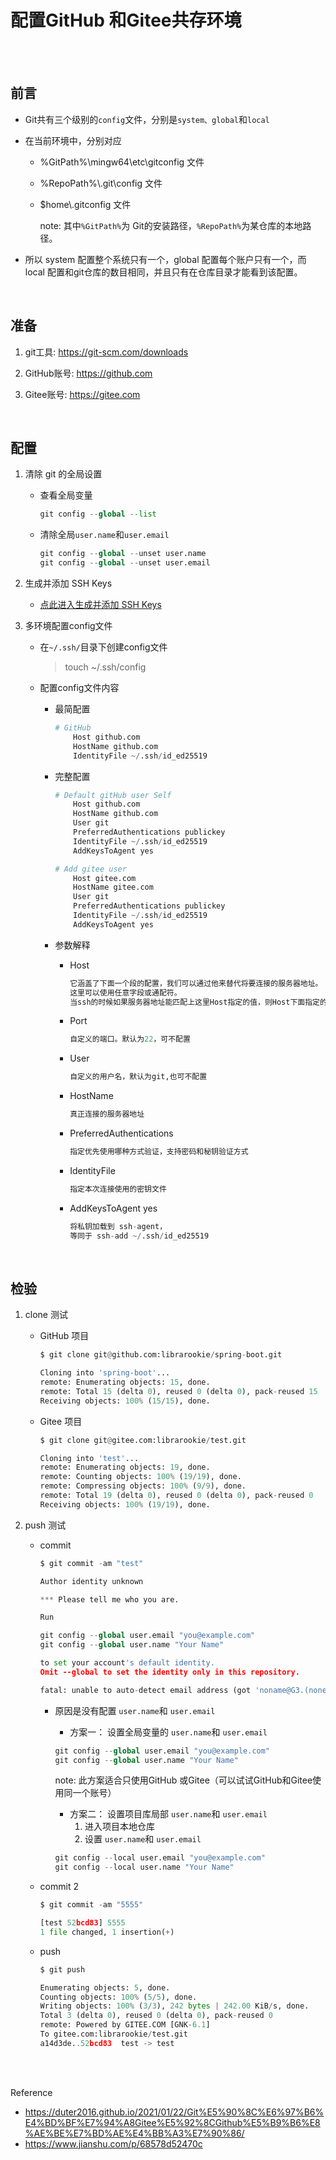 # 配置GitHub 和Gitee共存环境

</br></br>

## 前言

* Git共有三个级别的`config`文件，分别是`system、global`和`local`

* 在当前环境中，分别对应

  * %GitPath%\mingw64\etc\gitconfig 文件

  * %RepoPath%\\.git\config 文件

  * $home\\.gitconfig 文件

    note: 其中`%GitPath%`为 Git的安装路径，`%RepoPath%`为某仓库的本地路径。

* 所以 system 配置整个系统只有一个，global 配置每个账户只有一个，而 local 配置和git仓库的数目相同，并且只有在仓库目录才能看到该配置。

</br>

## 准备

1. git工具: <https://git-scm.com/downloads>

2. GitHub账号: <https://github.com>

3. Gitee账号: <https://gitee.com>

</br>

## 配置

1. 清除 git 的全局设置

    * 查看全局变量

        ```python
        git config --global --list
        ```

    * 清除全局`user.name`和`user.email`

        ```python
        git config --global --unset user.name
        git config --global --unset user.email
        ```

2. 生成并添加 SSH Keys

    * [点此进入生成并添加 SSH Keys](https://www.cnblogs.com/cure/p/15390170.html "生成&添加 SSH公钥")

3. 多环境配置config文件

    * 在`~/.ssh/`目录下创建config文件
        > touch ~/.ssh/config

    * 配置config文件内容

      * 最简配置

        ```python
        # GitHub
            Host github.com
            HostName github.com
            IdentityFile ~/.ssh/id_ed25519
        ```

      * 完整配置

        ```python
        # Default gitHub user Self
            Host github.com
            HostName github.com
            User git
            PreferredAuthentications publickey
            IdentityFile ~/.ssh/id_ed25519
            AddKeysToAgent yes

        # Add gitee user
            Host gitee.com
            HostName gitee.com
            User git
            PreferredAuthentications publickey
            IdentityFile ~/.ssh/id_ed25519
            AddKeysToAgent yes
        ```

      * 参数解释

        * Host

            ```python
            它涵盖了下面一个段的配置，我们可以通过他来替代将要连接的服务器地址。
            这里可以使用任意字段或通配符。
            当ssh的时候如果服务器地址能匹配上这里Host指定的值，则Host下面指定的HostName将被作为最终的服务器地址使用，并且将使用该Host字段下面配置的所有自定义配置来覆盖默认的/etc/ssh/ssh_config配置信息。
            ```

        * Port

            ```python
            自定义的端口。默认为22，可不配置
            ```

        * User

            ```python
            自定义的用户名，默认为git,也可不配置
            ```

        * HostName

            ```python
            真正连接的服务器地址
            ```

        * PreferredAuthentications

            ```python
            指定优先使用哪种方式验证，支持密码和秘钥验证方式
            ```

        * IdentityFile

            ```python
            指定本次连接使用的密钥文件
            ```

        * AddKeysToAgent yes

            ```python
            将私钥加载到 ssh-agent，
            等同于 ssh-add ~/.ssh/id_ed25519
            ```

</br>

## 检验

1. clone 测试

    * GitHub 项目

        ```python
        $ git clone git@github.com:librarookie/spring-boot.git

        Cloning into 'spring-boot'...
        remote: Enumerating objects: 15, done.
        remote: Total 15 (delta 0), reused 0 (delta 0), pack-reused 15
        Receiving objects: 100% (15/15), done.
        ```

    * Gitee 项目

        ```python
        $ git clone git@gitee.com:librarookie/test.git

        Cloning into 'test'...
        remote: Enumerating objects: 19, done.
        remote: Counting objects: 100% (19/19), done.
        remote: Compressing objects: 100% (9/9), done.
        remote: Total 19 (delta 0), reused 0 (delta 0), pack-reused 0
        Receiving objects: 100% (19/19), done.
        ```

2. push 测试

    * commit

        ```python
        $ git commit -am "test"

        Author identity unknown

        *** Please tell me who you are.

        Run

        git config --global user.email "you@example.com"
        git config --global user.name "Your Name"

        to set your account's default identity.
        Omit --global to set the identity only in this repository.

        fatal: unable to auto-detect email address (got 'noname@G3.(none)')
        ```

      * 原因是没有配置 `user.name`和 `user.email`
        * 方案一： 设置全局变量的 `user.name`和 `user.email`

        ```python
        git config --global user.email "you@example.com"
        git config --global user.name "Your Name"
        ```

        note: 此方案适合只使用GitHub 或Gitee（可以试试GitHub和Gitee使用同一个账号）

        * 方案二： 设置项目库局部 `user.name`和 `user.email`
            1. 进入项目本地仓库
            2. 设置 `user.name`和 `user.email`

        ```python
        git config --local user.email "you@example.com"
        git config --local user.name "Your Name"
        ```

    * commit 2

        ```python
        $ git commit -am "5555" 

        [test 52bcd83] 5555
        1 file changed, 1 insertion(+)
        ```

    * push

        ```python
        $ git push 

        Enumerating objects: 5, done.
        Counting objects: 100% (5/5), done.
        Writing objects: 100% (3/3), 242 bytes | 242.00 KiB/s, done.
        Total 3 (delta 0), reused 0 (delta 0), pack-reused 0
        remote: Powered by GITEE.COM [GNK-6.1]
        To gitee.com:librarookie/test.git
        a14d3de..52bcd83  test -> test
        ```

</br></br>

Reference

* <https://duter2016.github.io/2021/01/22/Git%E5%90%8C%E6%97%B6%E4%BD%BF%E7%94%A8Gitee%E5%92%8CGithub%E5%B9%B6%E8%AE%BE%E7%BD%AE%E4%BB%A3%E7%90%86/>
* <https://www.jianshu.com/p/68578d52470c>
